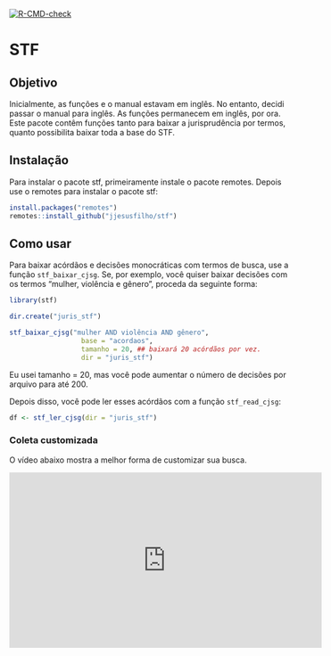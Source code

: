 
<!-- badges: start -->

[![R-CMD-check](https://github.com/jjesusfilho/stf/actions/workflows/R-CMD-check.yaml/badge.svg)](https://github.com/jjesusfilho/stf/actions/workflows/R-CMD-check.yaml)
<!-- badges: end -->

# STF

## Objetivo

Inicialmente, as funções e o manual estavam em inglês. No entanto,
decidi passar o manual para inglês. As funções permanecem em inglês, por
ora. Este pacote contêm funções tanto para baixar a jurisprudência por
termos, quanto possibilita baixar toda a base do STF.

## Instalação

Para instalar o pacote stf, primeiramente instale o pacote remotes.
Depois use o remotes para instalar o pacote stf:

``` r
install.packages("remotes")
remotes::install_github("jjesusfilho/stf")
```

## Como usar

Para baixar acórdãos e decisões monocráticas com termos de busca, use a
função `stf_baixar_cjsg`. Se, por exemplo, você quiser baixar decisões
com os termos “mulher, violência e gênero”, proceda da seguinte forma:

``` r
library(stf)

dir.create("juris_stf")

stf_baixar_cjsg("mulher AND violência AND gênero", 
                  base = "acordaos",
                  tamanho = 20, ## baixará 20 acórdãos por vez. 
                  dir = "juris_stf")
```

Eu usei tamanho = 20, mas você pode aumentar o número de decisões por
arquivo para até 200.

Depois disso, você pode ler esses acórdãos com a função `stf_read_cjsg`:

``` r
df <- stf_ler_cjsg(dir = "juris_stf")
```

### Coleta customizada

O vídeo abaixo mostra a melhor forma de customizar sua busca.

<iframe width="560" height="315" src="https://www.youtube.com/embed/mQDpUEQ37N4?si=4PdfNih8oYNHzY3X" title="YouTube video player" frameborder="0" allow="accelerometer; autoplay; clipboard-write; encrypted-media; gyroscope; picture-in-picture; web-share" referrerpolicy="strict-origin-when-cross-origin" allowfullscreen>
</iframe>
